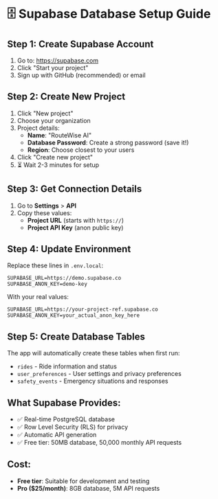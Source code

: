 # 🗄️ Supabase Database Setup Guide

## Step 1: Create Supabase Account
1. Go to: https://supabase.com
2. Click "Start your project" 
3. Sign up with GitHub (recommended) or email

## Step 2: Create New Project
1. Click "New project"
2. Choose your organization
3. Project details:
   - **Name**: "RouteWise AI"
   - **Database Password**: Create a strong password (save it!)
   - **Region**: Choose closest to your users
4. Click "Create new project"
5. ⏳ Wait 2-3 minutes for setup

## Step 3: Get Connection Details
1. Go to **Settings** > **API**
2. Copy these values:
   - **Project URL** (starts with `https://`)
   - **Project API Key** (anon public key)

## Step 4: Update Environment
Replace these lines in `.env.local`:
```
SUPABASE_URL=https://demo.supabase.co
SUPABASE_ANON_KEY=demo-key
```

With your real values:
```
SUPABASE_URL=https://your-project-ref.supabase.co
SUPABASE_ANON_KEY=your_actual_anon_key_here
```

## Step 5: Create Database Tables
The app will automatically create these tables when first run:
- `rides` - Ride information and status
- `user_preferences` - User settings and privacy preferences
- `safety_events` - Emergency situations and responses

## What Supabase Provides:
- ✅ Real-time PostgreSQL database
- ✅ Row Level Security (RLS) for privacy
- ✅ Automatic API generation
- ✅ Free tier: 50MB database, 50,000 monthly API requests

## Cost:
- **Free tier**: Suitable for development and testing
- **Pro ($25/month)**: 8GB database, 5M API requests